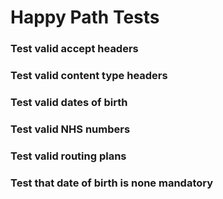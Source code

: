 # Happy Path Tests


### Test valid accept headers


### Test valid content type headers


### Test valid dates of birth


### Test valid NHS numbers


### Test valid routing plans


### Test that date of birth is none mandatory

